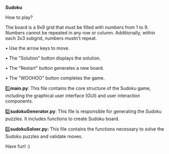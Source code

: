 **Sudoku**

How to play?

The board is a 9x9 grid that must be filled with numbers from 1 to 9. Numbers cannot be repeated in any row or column. 
Additionally, within each 3x3 subgrid, numbers mustn't repeat.


• Use the arrow keys to move.

• The "Solution" button displays the solution.

• The "Restart" button generates a new board.

• The "WOOHOO" button completes the game.


1️⃣**main.py**: This file contains the core structure of the Sudoku game, including the graphical user interface (GUI) and user interaction components. 

2️⃣**sudokuGenerator.py**: This file is responsible for generating the Sudoku puzzles. It includes functions to create Sudoku board. 

3️⃣**sudokuSolver.py:** This file contains the functions necessary to solve the Sudoku puzzles and validate moves. 






Have fun! :)
